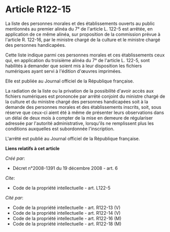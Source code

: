 # Article R122-15

La liste des personnes morales et des établissements ouverts au public mentionnés au premier alinéa du 7° de l'article L.
122-5 est arrêtée, en application de ce même alinéa, sur proposition de la commission prévue à l'article R. 122-16, par le
ministre chargé de la culture et le ministre chargé des personnes handicapées. 

Cette liste indique parmi ces personnes morales et ces établissements ceux qui, en application du troisième alinéa du 7° de
l'article L. 122-5, sont habilités à demander que soient mis à leur disposition les fichiers numériques ayant servi à
l'édition d'œuvres imprimées. 

Elle est publiée au Journal officiel de la République française. 

La radiation de la liste ou la privation de la possibilité d'avoir accès aux fichiers numériques est prononcée par arrêté
conjoint du ministre chargé de la culture et du ministre chargé des personnes handicapées soit à la demande des personnes
morales et des établissements inscrits, soit, sous réserve que ceux-ci aient été à même de présenter leurs observations dans
un délai de deux mois à compter de la mise en demeure de régulariser adressée par l'autorité administrative, lorsqu'ils ne
remplissent plus les conditions auxquelles est subordonnée l'inscription.

L'arrêté est publié au Journal officiel de la République française.

**Liens relatifs à cet article**

_Créé par_:

  - Décret n°2008-1391 du 19 décembre 2008 - art. 6

_Cite_:

  - Code de la propriété intellectuelle - art. L122-5

_Cité par_:

  - Code de la propriété intellectuelle - art. R122-13 (V)
  - Code de la propriété intellectuelle - art. R122-14 (V)
  - Code de la propriété intellectuelle - art. R122-16 (M)
  - Code de la propriété intellectuelle - art. R122-18 (M)
